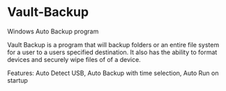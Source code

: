 # Vault-Backup
Windows Auto Backup program

Vault Backup is a program that will backup folders or an entire file system for a user to a users specified destination. It also has the ability to format devices and securely wipe files of of a device.

Features:
Auto Detect USB,
Auto Backup with time selection,
Auto Run on startup
